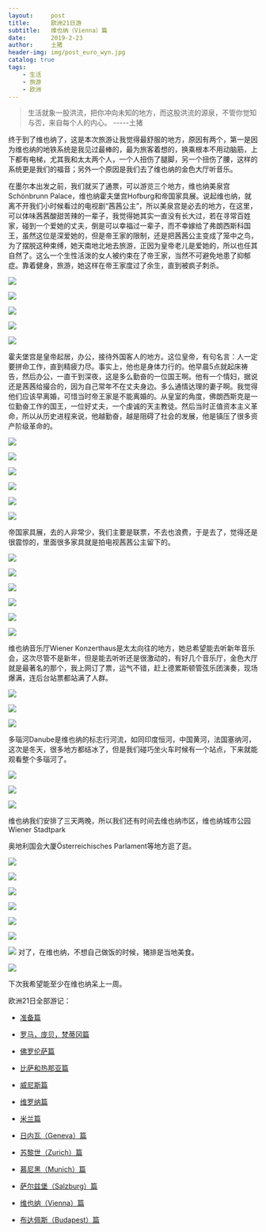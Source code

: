 ```yaml
---
layout:     post
title:      欧洲21日游
subtitle:   维也纳（Vienna）篇
date:       2019-2-23
author:     土猪
header-img: img/post_euro_wyn.jpg
catalog: true
tags:
    - 生活
    - 旅游
    - 欧洲
---
```


> 生活就象一股洪流，把你冲向未知的地方，而这股洪流的源泉，不管你觉知与否，来自每个人的内心。 
> -----土猪





终于到了维也纳了，这是本次旅游让我觉得最舒服的地方，原因有两个，第一是因为维也纳的地铁系统是我见过最棒的，最为旅客着想的，换乘根本不用动脑筋，上下都有电梯，尤其我和太太两个人，一个人扭伤了腿脚，另一个扭伤了腰，这样的系统更是我们的福音；另外一个原因是我们去了维也纳的金色大厅听音乐。 



在墨尔本出发之前，我们就买了通票，可以游览三个地方，维也纳美泉宫Schönbrunn Palace，维也纳霍夫堡宫Hofburg和帝国家具展。说起维也纳，就离不开我们小时候看过的电视剧“茜茜公主”，所以美泉宫是必去的地方，在这里，可以体味茜茜酸甜苦辣的一辈子，我觉得她其实一直没有长大过，若在寻常百姓家，碰到一个爱她的丈夫，倒是可以幸福过一辈子，而不幸嫁给了弗朗西斯科国王，虽然这位是深爱她的，但是帝王家的限制，还是把茜茜公主变成了笼中之鸟，为了摆脱这种束缚，她天南地北地去旅游，正因为皇帝老儿是爱她的，所以也任其自然了。这么一个生性活泼的女人被约束在了帝王家，当然不可避免地患了抑郁症。靠着健身，旅游，她这样在帝王家度过了余生，直到被疯子刺杀。

![](https://cdn.steemitimages.com/DQmdogstCFG6a6W6f33n2MLrBKZJuvARozVcthM9cHo399H/image.png)

![](https://cdn.steemitimages.com/DQmZcGgDs4MaPKV6W4WdCZ6geq9ZeQV5SZNHaY2NesQRN8E/image.png)

![](https://cdn.steemitimages.com/DQmXUWfRKaJG4wQ1YYHAmtfBPbzhTPW5mt4VeG57dmNdkZ4/image.png)

![](https://cdn.steemitimages.com/DQmb6jx6GSarDs946GBxLQLQ1oGMQS4D7nhoYBKKFrHPUL9/image.png)

![](https://cdn.steemitimages.com/DQmbZiqP3PU7ZYpKugJTQ1vtC1RiQwaHBGJXLckNuznbXcq/image.png)


霍夫堡宫是皇帝起居，办公，接待外国客人的地方。这位皇帝，有句名言：人一定要拼命工作，直到精疲力尽。事实上，他也是身体力行的。他早晨5点就起床祷告，然后办公，一直干到深夜，这是多么勤奋的一位国王啊。他有一个情妇，据说还是茜茜给撮合的，因为自己常年不在丈夫身边。多么通情达理的妻子啊。我觉得他们应该早离婚，可惜当时帝王家是不能离婚的。从皇室的角度，佛朗西斯克是一位勤奋工作的国王，一位好丈夫，一个虔诚的天主教徒。然后当时正值资本主义革命，所以从历史进程来说，他越勤奋，越是阻碍了社会的发展，他是镇压了很多资产阶级革命的。


![](https://cdn.steemitimages.com/DQmexNj1yxdDDCZ3c1jjzp6YAkP7BzBQi72i9hHQ1GJUFd2/image.png)

![](https://cdn.steemitimages.com/DQmajVC5P6hvHHFavudwtWB3zmec7M3X8YW8MQKWqi1NZ5D/image.png)

![](https://cdn.steemitimages.com/DQmba8jfPCQhSsWqgH7bWambQAmkksPEsRWyMxQ4fsQojng/image.png)

![](https://cdn.steemitimages.com/DQmSQ9cwhm2ocW7PVKHm9FaLknS5ibuTWnzsDy99Q5uDqw6/image.png)

![](https://cdn.steemitimages.com/DQmczvBFBkHs818555NWwwGu6Ana3WgxQgYtNC7nVAQeSow/image.png)

![](https://cdn.steemitimages.com/DQmTyu8BvgntqCTxjPwGkwTGGKhCjeasQE8kTEGHtQYFe5G/image.png)


帝国家具展，去的人非常少，我们主要是联票，不去也浪费，于是去了，觉得还是很震惊的，里面很多家具就是拍电视茜茜公主留下的。

![](https://cdn.steemitimages.com/DQmXqxXtJANPYyM2adv2ovhqsXFzRrA1vzwn2L8qBEsgepC/image.png)

![](https://cdn.steemitimages.com/DQma5DNuikLibHQVsrNbyyiZTBrk79qDCvfStyDZETWhi2V/image.png)

![](https://cdn.steemitimages.com/DQmT1S6EerfdjY5Ga5ik9YdaEnETQEbTEYR5gvz5Zsbi4dL/image.png)

![](https://cdn.steemitimages.com/DQmThWCFWMH5AXpkLjaAf6jUGrR3v76FNXc6Xf9D4UPiNZi/image.png)

![](https://cdn.steemitimages.com/DQmcniFe8EcAMiquKuC4vkiTJAL7FJjtA6ErAJ3HWH5X7oH/image.png)

![](https://cdn.steemitimages.com/DQmbHJUi1vH5w12WiJ2ShS3xbLW6TJmFgpRvbi9RM5BF2JK/image.png)

维也纳音乐厅Wiener Konzerthaus是太太向往的地方，她总希望能去听新年音乐会，这次尽管不是新年，但是能去听听还是很激动的，有好几个音乐厅，金色大厅就是最著名的那个，我上网订了票，运气不错，赶上德累斯顿管弦乐团演奏，现场爆满，连后台站票都站满了人群。


![](https://cdn.steemitimages.com/DQmPizMP8egifumpbWu9SpxLC2evohF4t5g1QwsKHEqFeZA/image.png)


![](https://cdn.steemitimages.com/DQmQcJWFgxzAtwr2SU6pMPKn8wptZpDnfdvrM79Gsaxh5Ez/image.png)

![](https://cdn.steemitimages.com/DQmSnoRX6de6p2Cu663iQ5q6ygkdsDruzre4Pgjgt3ceCcx/image.png)





多瑙河Danube是维也纳的标志行河流，如同印度恒河，中国黄河，法国塞纳河，这次是冬天，很多地方都结冰了，但是我们碰巧坐火车时候有一个站点，下来就能观看整个多瑙河了。

![](https://cdn.steemitimages.com/DQmZBiqqqekBRoML8q3NZvgju8QvmuUAd1WCrL7MpqxaTqx/image.png)

![](https://cdn.steemitimages.com/DQmSgLxHYwLnYNECwgqgeRhPHey1H3xKyproXM62WDpPW5Y/image.png)

![](https://cdn.steemitimages.com/DQmYFMDvksyMeRmgvPoof3XFHxh5j6TkoBaKXC4kzKkorzt/image.png)



维也纳我们安排了三天两晚，所以我们还有时间去维也纳市区，维也纳城市公园Wiener Stadtpark

奥地利国会大厦Österreichisches Parlament等地方逛了逛。


![](https://cdn.steemitimages.com/DQmV1tjyAquLSMsbtFvNfPazAMPxmQYUEz7YneHBcybxyFo/image.png)

![](https://cdn.steemitimages.com/DQmPQsCB77sPePkYALLwgbBNQxbXHY9tRD8bZVh8p5VG9Bu/image.png)

![](https://cdn.steemitimages.com/DQmaMUAwZfaxygjYVDn9ZUQjd5rz1zi7Lhawe5qfB1E7xQw/image.png)

![](https://cdn.steemitimages.com/DQmWCNQeieRYFqWrMz87PCagQ8jfmmbVEASCuGan474PKjJ/image.png)

![](https://cdn.steemitimages.com/DQmYyCAzfXGJQ3y4ds7rY9iHfqdxk34ZVcihenAiyhUJ64d/image.png)

![](https://cdn.steemitimages.com/DQmYZaWKFEukrGrtPu4iH3Sq6Q4aW4McDaKA38VsmpC9gr6/image.png)

![](https://cdn.steemitimages.com/DQmTU6wKUYKu8ce8YXiV5fF4ZuKh7Bg8CHg6Gef1ZTcC3Pb/image.png)
对了，在维也纳，不想自己做饭的时候，猪排是当地美食。

![](https://cdn.steemitimages.com/DQmZ9A6epbzUSW2T4hCtk4VxyGZniGThoWiVC8v1TZsw2G9/image.png)


下次我希望能至少在维也纳呆上一周。


欧洲21日全部游记：


- 
  [准备篇](http://livinginau.life/2019/02/22/%E6%AC%A7%E6%B4%B221%E6%97%A5%E6%B8%B8%E5%87%86%E5%A4%87%E7%AF%87/)


- 
  [罗马，庞贝，梵蒂冈篇](http://livinginau.life/2019/02/22/%E6%AC%A7%E6%B4%B221%E6%97%A5%E6%B8%B8%E7%BD%97%E9%A9%AC%E5%BA%9E%E8%B4%9D%E6%A2%B5%E8%92%82%E5%86%88%E7%AF%87/)
- 
  [佛罗伦萨篇](http://livinginau.life/2019/02/23/%E6%AC%A7%E6%B4%B221%E6%97%A5%E6%B8%B8%E4%BD%9B%E7%BD%97%E4%BC%A6%E8%90%A8%E7%AF%87/)

- 
  [比萨和热那亚篇](http://livinginau.life/2019/02/23/%E6%AC%A7%E6%B4%B221%E6%97%A5%E6%B8%B8%E6%AF%94%E8%90%A8%E5%92%8C%E7%83%AD%E9%82%A3%E4%BA%9A%E7%AF%87/)

- 
  [威尼斯篇](http://livinginau.life/2019/02/23/%E6%AC%A7%E6%B4%B221%E6%97%A5%E6%B8%B8%E5%A8%81%E5%B0%BC%E6%96%AF%E7%AF%87/)

- 
  [维罗纳篇](http://livinginau.life/2019/02/23/%E6%AC%A7%E6%B4%B221%E6%97%A5%E6%B8%B8%E7%BB%B4%E7%BD%97%E7%BA%B3%E7%AF%87/)

- 
  [米兰篇](http://livinginau.life/2019/02/23/%E6%AC%A7%E6%B4%B221%E6%97%A5%E6%B8%B8%E7%B1%B3%E5%85%B0%E7%AF%87/)

- 
  [日内瓦（Geneva）篇](http://livinginau.life/2019/02/23/%E6%AC%A7%E6%B4%B221%E6%97%A5%E6%B8%B8%E6%97%A5%E5%86%85%E7%93%A6%E7%AF%87/)

- 
  [苏黎世（Zurich）篇](http://livinginau.life/2019/02/23/%E6%AC%A7%E6%B4%B221%E6%97%A5%E6%B8%B8%E8%8B%8F%E9%BB%8E%E4%B8%96%E7%AF%87/)

- 
  [慕尼黑（Munich）篇](http://livinginau.life/2019/02/23/%E6%AC%A7%E6%B4%B221%E6%97%A5%E6%85%95%E5%B0%BC%E9%BB%91%E7%AF%87/)

- 
  [萨尔兹堡（Salzburg）篇](http://livinginau.life/2019/02/23/%E6%AC%A7%E6%B4%B221%E6%97%A5%E8%90%A8%E5%B0%94%E5%85%B9%E5%A0%A1%E7%AF%87/)

- 
  [维也纳（Vienna）篇](http://livinginau.life/2019/02/23/%E6%AC%A7%E6%B4%B221%E6%97%A5%E6%B8%B8%E7%BB%B4%E4%B9%9F%E7%BA%B3%E7%AF%87/)


- 
  [布达佩斯（Budapest）篇](http://livinginau.life/2019/02/23/%E6%AC%A7%E6%B4%B221%E6%97%A5%E6%B8%B8%E5%B8%83%E8%BE%BE%E4%BD%A9%E6%96%AF%E7%AF%87/)